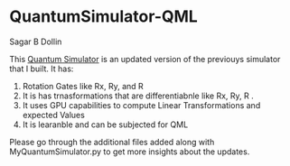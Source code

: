 # QuantumSimulator-QML
Sagar B Dollin

This [Quantum Simulator](https://github.com/SagarDollin/QuantumComputerSimulator) is an updated version of the previouys simulator that I built.
It has:
  1. Rotation Gates like Rx, Ry, and R
  2. It is has trnasformations that are differentiabnle like Rx, Ry, R .
  3. It uses GPU capabilities to compute Linear Transformations and expected Values
  4. It is learanble and can be subjected for QML
  
  Please go through the additional files added along with MyQuantumSimulator.py to get more insights about the updates.
